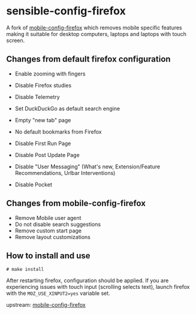 # sensible-config-firefox

A fork of [mobile-config-firefox](https://gitlab.com/postmarketOS/mobile-config-firefox/) which removes mobile specific features making it suitable for desktop computers, laptops and laptops with touch screen.

## Changes from default firefox configuration

* Enable zooming with fingers

* Disable Firefox studies
* Disable Telemetry
* Set DuckDuckGo as default search engine

* Empty "new tab" page
* No default bookmarks from Firefox
* Disable First Run Page
* Disable Post Update Page
* Disable "User Messaging" (What's new, Extension/Feature Recommendations, Urlbar Interventions)
* Disable Pocket

## Changes from mobile-config-firefox

* Remove Mobile user agent
* Do not disable search suggestions
* Remove custom start page
* Remove layout customizations

## How to install and use

```
# make install
```

After restarting firefox, configuration should be applied.
If you are experiencing issues with touch input (scrolling selects text), launch firefox with the `MOZ_USE_XINPUT2=yes` variable set.

upstream: [mobile-config-firefox](https://gitlab.com/postmarketOS/mobile-config-firefox/)
